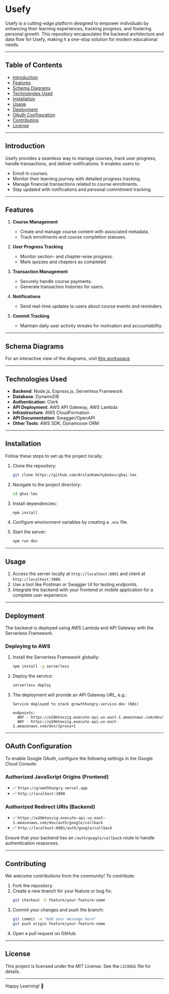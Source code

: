 # Usefy

Usefy is a cutting-edge platform designed to empower individuals by enhancing their learning experiences, tracking progress, and fostering personal growth. This repository encapsulates the backend architecture and data flow for Usefy, making it a one-stop solution for modern educational needs.

---

## Table of Contents

- [Introduction](#introduction)
- [Features](#features)
- [Schema Diagrams](#schema-diagrams)
- [Technologies Used](#technologies-used)
- [Installation](#installation)
- [Usage](#usage)
- [Deployment](#deployment)
- [OAuth Configuration](#oauth-configuration)
- [Contributing](#contributing)
- [License](#license)

---

## Introduction

Usefy provides a seamless way to manage courses, track user progress, handle transactions, and deliver notifications. It enables users to:
- Enroll in courses.
- Monitor their learning journey with detailed progress tracking.
- Manage financial transactions related to course enrollments.
- Stay updated with notifications and personal commitment tracking.

---

## Features

1. **Course Management**
   - Create and manage course content with associated metadata.
   - Track enrollments and course completion statuses.

2. **User Progress Tracking**
   - Monitor section- and chapter-wise progress.
   - Mark quizzes and chapters as completed.

3. **Transaction Management**
   - Securely handle course payments.
   - Generate transaction histories for users.

4. **Notifications**
   - Send real-time updates to users about course events and reminders.

5. **Commit Tracking**
   - Maintain daily user activity streaks for motivation and accountability.

---

## Schema Diagrams  

For an interactive view of the diagrams, visit [this workspace](https://app.eraser.io/workspace/cdYkToriyno1VkoxYAop?origin=share).  

---

## Technologies Used

- **Backend**: Node.js, Express.js, Serverless Framework
- **Database**: DynamoDB
- **Authentication**: Clerk
- **API Deployment**: AWS API Gateway, AWS Lambda
- **Infrastructure**: AWS CloudFormation
- **API Documentation**: Swagger/OpenAPI
- **Other Tools**: AWS SDK, Dynamoose ORM

---

## Installation

Follow these steps to set up the project locally:

1. Clone the repository:
   ```bash
   git clone https://github.com/ArslanKamchybekov/ghai-lms
   ```

2. Navigate to the project directory:
   ```bash
   cd ghai-lms
   ```

3. Install dependencies:
   ```bash
   npm install
   ```

4. Configure environment variables by creating a `.env` file.

5. Start the server:
   ```bash
   npm run dev
   ```

---

## Usage

1. Access the server locally at `http://localhost:8001` and client at `http://localhost:3000`.
2. Use a tool like Postman or Swagger UI for testing endpoints.
3. Integrate the backend with your frontend or mobile application for a complete user experience.

---

## Deployment

The backend is deployed using AWS Lambda and API Gateway with the Serverless Framework.

### Deploying to AWS
1. Install the Serverless Framework globally:
   ```bash
   npm install -g serverless
   ```
2. Deploy the service:
   ```bash
   serverless deploy
   ```
3. The deployment will provide an API Gateway URL, e.g.:
   ```
   Service deployed to stack growthhungry-service-dev (60s)
   
   endpoints:
     ANY - https://w10mtexzig.execute-api.us-east-1.amazonaws.com/dev/
     ANY - https://w10mtexzig.execute-api.us-east-1.amazonaws.com/dev/{proxy+}
   ```

---

## OAuth Configuration

To enable Google OAuth, configure the following settings in the Google Cloud Console:

### **Authorized JavaScript Origins (Frontend)**
- ✅ `https://growthhungry.vercel.app`
- ✅ `http://localhost:3000`

### **Authorized Redirect URIs (Backend)**
- ✅ `https://w10mtexzig.execute-api.us-east-1.amazonaws.com/dev/auth/google/callback`
- ✅ `http://localhost:8001/auth/google/callback`

Ensure that your backend has an `/auth/google/callback` route to handle authentication responses.

---

## Contributing

We welcome contributions from the community! To contribute:

1. Fork the repository.
2. Create a new branch for your feature or bug fix:
   ```bash
   git checkout -b feature/your-feature-name
   ```
3. Commit your changes and push the branch:
   ```bash
   git commit -m "Add your message here"
   git push origin feature/your-feature-name
   ```
4. Open a pull request on GitHub.

---

## License

This project is licensed under the MIT License. See the `LICENSE` file for details.

---

Happy Learning! 🚀
